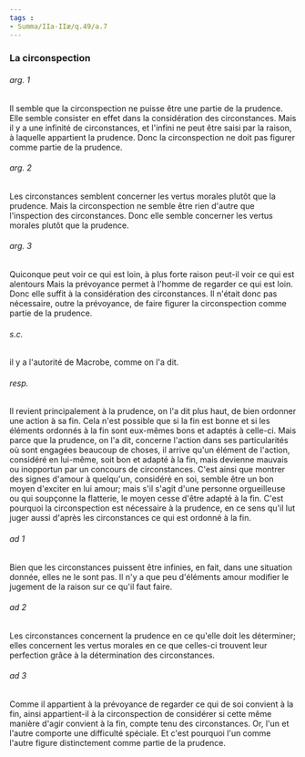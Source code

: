 ```yaml
---
tags : 
- Summa/IIa-IIæ/q.49/a.7
---
```


### La circonspection

###### arg. 1
Il semble que la circonspection ne puisse être une partie de la prudence. Elle semble consister en effet dans la considération des circonstances. Mais il y a une infinité de circonstances, et l'infini ne peut être saisi par la raison, à laquelle appartient la prudence. Donc la circonspection ne doit pas figurer comme partie de la prudence. 

###### arg. 2
Les circonstances semblent concerner les vertus morales plutôt que la prudence. Mais la circonspection ne semble être rien d'autre que l'inspection des circonstances. Donc elle semble concerner les vertus morales plutôt que la prudence. 

###### arg. 3
Quiconque peut voir ce qui est loin, à plus forte raison peut-il voir ce qui est alentours Mais la prévoyance permet à l'homme de regarder ce qui est loin. Donc elle suffit à la considération des circonstances. Il n'était donc pas nécessaire, outre la prévoyance, de faire figurer la circonspection comme partie de la prudence. 

###### s.c.
il y a l'autorité de Macrobe, comme on l'a dit. 

###### resp.
Il revient principalement à la prudence, on l'a dit plus haut, de bien ordonner une action à sa fin. Cela n'est possible que si la fin est bonne et si les éléments ordonnés à la fin sont eux-mêmes bons et adaptés à celle-ci. Mais parce que la prudence, on l'a dit, concerne l'action dans ses particularités où sont engagées beaucoup de choses, il arrive qu'un élément de l'action, considéré en lui-même, soit bon et adapté à la fin, mais devienne mauvais ou inopportun par un concours de circonstances. C'est ainsi que montrer des signes d'amour à quelqu'un, considéré en soi, semble être un bon moyen d'exciter en lui amour; mais s'il s'agit d'une personne orgueilleuse ou qui soupçonne la flatterie, le moyen cesse d'être adapté à la fin. C'est pourquoi la circonspection est nécessaire à la prudence, en ce sens qu'il lut juger aussi d'après les circonstances ce qui est ordonné à la fin. 

###### ad 1
Bien que les circonstances puissent être infinies, en fait, dans une situation donnée, elles ne le sont pas. Il n'y a que peu d'éléments amour modifier le jugement de la raison sur ce qu'il faut faire. 

###### ad 2
Les circonstances concernent la prudence en ce qu'elle doit les déterminer; elles concernent les vertus morales en ce que celles-ci trouvent leur perfection grâce à la détermination des circonstances. 

###### ad 3
Comme il appartient à la prévoyance de regarder ce qui de soi convient à la fin, ainsi appartient-il à la circonspection de considérer si cette même manière d'agir convient à la fin, compte tenu des circonstances. Or, l'un et l'autre comporte une difficulté spéciale. Et c'est pourquoi l'un comme l'autre figure distinctement comme partie de la prudence. 

